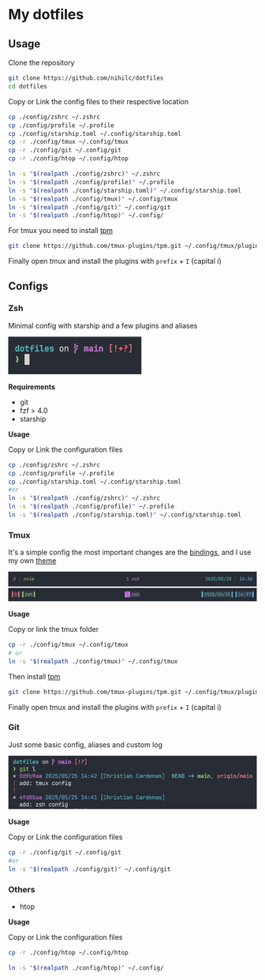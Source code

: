 # My dotfiles

## Usage

Clone the repository

```bash
git clone https://github.com/nihilc/dotfiles
cd dotfiles
```

Copy or Link the config files to their respective location

```bash
cp ./config/zshrc ~/.zshrc
cp ./config/profile ~/.profile
cp ./config/starship.toml ~/.config/starship.toml
cp -r ./config/tmux ~/.config/tmux
cp -r ./config/git ~/.config/git
cp -r ./config/htop ~/.config/htop
```

```bash
ln -s "$(realpath ./config/zshrc)" ~/.zshrc
ln -s "$(realpath ./config/profile)" ~/.profile
ln -s "$(realpath ./config/starship.toml)" ~/.config/starship.toml
ln -s "$(realpath ./config/tmux)" ~/.config/tmux
ln -s "$(realpath ./config/git)" ~/.config/git
ln -s "$(realpath ./config/htop)" ~/.config/
```

For tmux you need to install [tpm](https://github.com/tpm/tpm)

```bash
git clone https://github.com/tmux-plugins/tpm.git ~/.config/tmux/plugins/tpm
```

Finally open tmux and install the plugins with `prefix` + `I` (capital i)

## Configs

### Zsh

Minimal config with starship and a few plugins and aliases

![zsh screenshot](./assets/zsh_screenshot.png)

**Requirements**

- git
- fzf > 4.0
- starship

**Usage**

Copy or Link the configuration files

```bash
cp ./config/zshrc ~/.zshrc
cp ./config/profile ~/.profile
cp ./config/starship.toml ~/.config/starship.toml
#or
ln -s "$(realpath ./config/zshrc)" ~/.zshrc
ln -s "$(realpath ./config/profile)" ~/.profile
ln -s "$(realpath ./config/starship.toml)" ~/.config/starship.toml
```

### Tmux

It's a simple config the most important changes are the [bindings](./config/tmux/KEYMAPS.md), and I use my own [theme](https://github.com/nihilc/tmux.theme)

![tmux screenshot](./assets/tmux_screenshot_1.png)
![tmux screenshot](./assets/tmux_screenshot_2.png)

**Usage**

Copy or link the tmux folder

```bash
cp -r ./config/tmux ~/.config/tmux
# or
ln -s "$(realpath ./config/tmux)" ~/.config/tmux
```

Then install [tpm](https://github.com/tpm/tpm)

```bash
git clone https://github.com/tmux-plugins/tpm.git ~/.config/tmux/plugins/tpm
```

Finally open tmux and install the plugins with `prefix` + `I` (capital i)

### Git

Just some basic config, aliases and custom log

![git screenshot](./assets/git_screenshot.png)

**Usage**

Copy or Link the configuration files

```bash
cp -r ./config/git ~/.config/git
#or
ln -s "$(realpath ./config/git)" ~/.config/git
```

### Others

- htop

**Usage**

Copy or Link the configuration files

```bash
cp -r ./config/htop ~/.config/htop
```

```bash
ln -s "$(realpath ./config/htop)" ~/.config/
```
